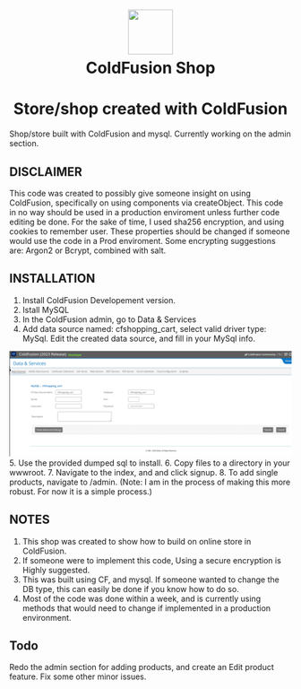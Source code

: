 <h1 align="center"><img src="https://upload.wikimedia.org/wikipedia/commons/thumb/4/43/Adobe_ColdFusion_logo_2021.svg/240px-Adobe_ColdFusion_logo_2021.svg.png" width="80" height="80">
<br>ColdFusion Shop<br></h1>

<h1 align="center">Store/shop created with ColdFusion</h1>
Shop/store built with ColdFusion and mysql.
Currently working on the admin section.

## DISCLAIMER

This code was created to possibly give someone insight on using ColdFusion, specifically on using components via createObject.
This code in no way should be used in a production enviroment unless further code editing be done.
For the sake of time, I used sha256 encryption, and using cookies to remember user. These properties should be changed if someone would use the code in a Prod enviroment.
Some encrypting suggestions are: Argon2 or Bcrypt, combined with salt.

## INSTALLATION

1. Install ColdFusion Developement version.
2. Istall MySQL
3. In the ColdFusion admin, go to Data & Services
4. Add data source named: cfshopping_cart, select valid driver type: MySql. Edit the created data source, and fill in your MySql info.

 ![alt text](https://github.com/nytegoth1/CF_SHOP/blob/main/cfadminscreen.jpg?raw=true)
5. Use the provided dumped sql to install.
6. Copy files to a directory in your wwwroot.
7. Navigate to the index, and and click signup.
8. To add single products, navigate to /admin. (Note: I am in the process of making this more robust. For now it is a simple process.)

## NOTES

1. This shop was created to show how to build on online store in ColdFusion.
2. If someone were to implement this code, Using a secure encryption is Highly suggested. 
3. This was built using CF, and mysql. If someone wanted to change the DB type, this can easily be done if you know how to do so.
4. Most of the code was done within a week, and is currently using methods that would need to change if implemented in a production environment.

## Todo

Redo the admin section for adding products, and create an Edit product feature.
Fix some other minor issues.
